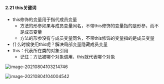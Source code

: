 #### 2.21 this关键词

- this修饰的变量用于指代成员变量
  - 方法的形参如果与成员变量同名，不带this修饰的变量指的是形参，而不是成员变量
  - 方法的形参没有与成员变量同名，不带this修饰的变量指的是成员变量
- 什么时候使用this呢？解决局部变量隐藏成员变量
- this：代表所在类的对象引用
  - 记住：方法被哪个对象调用，this就代表哪个对象

![image-20210804103214746](C:\Users\buwan\AppData\Roaming\Typora\typora-user-images\image-20210804103214746.png)

![image-20210804104004542](C:\Users\buwan\AppData\Roaming\Typora\typora-user-images\image-20210804104004542.png)

